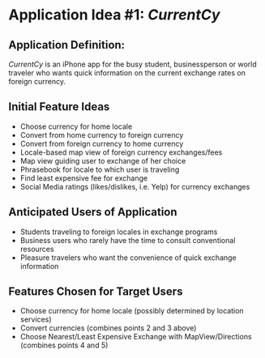 # Application Idea #1: _CurrentCy_

## Application Definition:

*_CurrentCy_* is an iPhone app for the busy student, businessperson or
world traveler who wants quick information on the current exchange rates
on foreign currency.

## Initial Feature Ideas

* Choose currency for home locale
* Convert from home currency to foreign currency
* Convert from foreign currency to home currency
* Locale-based map view of foreign currency exchanges/fees
* Map view guiding user to exchange of her choice
* Phrasebook for locale to which user is traveling
* Find least expensive fee for exchange
* Social Media ratings (likes/dislikes, i.e. Yelp) for currency exchanges

## Anticipated Users of Application

* Students traveling to foreign locales in exchange programs
* Business users who rarely have the time to consult conventional resources
* Pleasure travelers who want the convenience of quick exchange information

## Features Chosen for Target Users

* Choose currency for home locale (possibly determined by location services)
* Convert currencies (combines points 2 and 3 above)
* Choose Nearest/Least Expensive Exchange with MapView/Directions (combines
  points 4 and 5)
